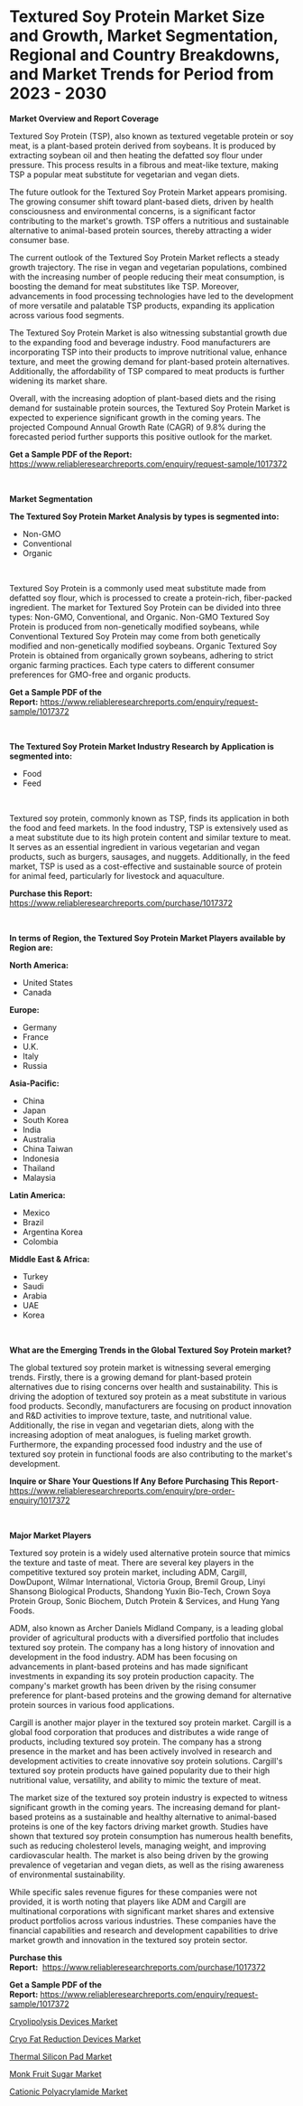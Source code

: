 <p><h1>Textured Soy Protein Market Size and Growth, Market Segmentation, Regional and Country Breakdowns, and Market Trends for Period from 2023 -  2030</h1></p><p><strong>Market Overview and Report Coverage</strong></p>
<p><p>Textured Soy Protein (TSP), also known as textured vegetable protein or soy meat, is a plant-based protein derived from soybeans. It is produced by extracting soybean oil and then heating the defatted soy flour under pressure. This process results in a fibrous and meat-like texture, making TSP a popular meat substitute for vegetarian and vegan diets.</p><p>The future outlook for the Textured Soy Protein Market appears promising. The growing consumer shift toward plant-based diets, driven by health consciousness and environmental concerns, is a significant factor contributing to the market's growth. TSP offers a nutritious and sustainable alternative to animal-based protein sources, thereby attracting a wider consumer base.</p><p>The current outlook of the Textured Soy Protein Market reflects a steady growth trajectory. The rise in vegan and vegetarian populations, combined with the increasing number of people reducing their meat consumption, is boosting the demand for meat substitutes like TSP. Moreover, advancements in food processing technologies have led to the development of more versatile and palatable TSP products, expanding its application across various food segments.</p><p>The Textured Soy Protein Market is also witnessing substantial growth due to the expanding food and beverage industry. Food manufacturers are incorporating TSP into their products to improve nutritional value, enhance texture, and meet the growing demand for plant-based protein alternatives. Additionally, the affordability of TSP compared to meat products is further widening its market share.</p><p>Overall, with the increasing adoption of plant-based diets and the rising demand for sustainable protein sources, the Textured Soy Protein Market is expected to experience significant growth in the coming years. The projected Compound Annual Growth Rate (CAGR) of 9.8% during the forecasted period further supports this positive outlook for the market.</p></p>
<p><strong>Get a Sample PDF of the Report:</strong> <a href="https://www.reliableresearchreports.com/enquiry/request-sample/1017372">https://www.reliableresearchreports.com/enquiry/request-sample/1017372</a></p>
<p>&nbsp;</p>
<p><strong>Market Segmentation</strong></p>
<p><strong>The Textured Soy Protein Market Analysis by types is segmented into:</strong></p>
<p><ul><li>Non-GMO</li><li>Conventional</li><li>Organic</li></ul></p>
<p>&nbsp;</p>
<p><p>Textured Soy Protein is a commonly used meat substitute made from defatted soy flour, which is processed to create a protein-rich, fiber-packed ingredient. The market for Textured Soy Protein can be divided into three types: Non-GMO, Conventional, and Organic. Non-GMO Textured Soy Protein is produced from non-genetically modified soybeans, while Conventional Textured Soy Protein may come from both genetically modified and non-genetically modified soybeans. Organic Textured Soy Protein is obtained from organically grown soybeans, adhering to strict organic farming practices. Each type caters to different consumer preferences for GMO-free and organic products.</p></p>
<p><strong>Get a Sample PDF of the Report:</strong>&nbsp;<a href="https://www.reliableresearchreports.com/enquiry/request-sample/1017372">https://www.reliableresearchreports.com/enquiry/request-sample/1017372</a></p>
<p>&nbsp;</p>
<p><strong>The Textured Soy Protein Market Industry Research by Application is segmented into:</strong></p>
<p><ul><li>Food</li><li>Feed</li></ul></p>
<p>&nbsp;</p>
<p><p>Textured soy protein, commonly known as TSP, finds its application in both the food and feed markets. In the food industry, TSP is extensively used as a meat substitute due to its high protein content and similar texture to meat. It serves as an essential ingredient in various vegetarian and vegan products, such as burgers, sausages, and nuggets. Additionally, in the feed market, TSP is used as a cost-effective and sustainable source of protein for animal feed, particularly for livestock and aquaculture.</p></p>
<p><strong>Purchase this Report:</strong>&nbsp; <a href="https://www.reliableresearchreports.com/purchase/1017372">https://www.reliableresearchreports.com/purchase/1017372</a></p>
<p>&nbsp;</p>
<p><strong>In terms of Region, the Textured Soy Protein Market Players available by Region are:</strong></p>
<p>
    <p> <strong> North America: </strong>
        <ul>
            <li>United States</li>
            <li>Canada</li>
        </ul>
        </p> 
    <p> <strong> Europe: </strong>
        <ul>
            <li>Germany</li>
            <li>France</li>
            <li>U.K.</li>
            <li>Italy</li>
            <li>Russia</li>
        </ul>
        </p> 
    <p> <strong> Asia-Pacific: </strong>
        <ul>
            <li>China</li>
            <li>Japan</li>
            <li>South Korea</li>
            <li>India</li>
            <li>Australia</li>
            <li>China Taiwan</li>
            <li>Indonesia</li>
            <li>Thailand</li>
            <li>Malaysia</li>
        </ul>
        </p> 
    <p> <strong> Latin America: </strong>
        <ul>
            <li>Mexico</li>
            <li>Brazil</li>
            <li>Argentina Korea</li>
            <li>Colombia</li>
        </ul>
        </p> 
    <p> <strong> Middle East & Africa: </strong>
        <ul>
            <li>Turkey</li>
            <li>Saudi</li>
            <li>Arabia</li>
            <li>UAE</li>
            <li>Korea</li>
        </ul>
    </p>
    </p>
<p>&nbsp;</p>
<p><strong>What are the Emerging Trends in the Global Textured Soy Protein market?</strong></p>
<p><p>The global textured soy protein market is witnessing several emerging trends. Firstly, there is a growing demand for plant-based protein alternatives due to rising concerns over health and sustainability. This is driving the adoption of textured soy protein as a meat substitute in various food products. Secondly, manufacturers are focusing on product innovation and R&D activities to improve texture, taste, and nutritional value. Additionally, the rise in vegan and vegetarian diets, along with the increasing adoption of meat analogues, is fueling market growth. Furthermore, the expanding processed food industry and the use of textured soy protein in functional foods are also contributing to the market's development.</p></p>
<p><strong>Inquire or Share Your Questions If Any Before Purchasing This Report</strong>- <a href="https://www.reliableresearchreports.com/enquiry/pre-order-enquiry/1017372">https://www.reliableresearchreports.com/enquiry/pre-order-enquiry/1017372</a></p>
<p>&nbsp;</p>
<p><strong>Major Market Players</strong></p>
<p><p>Textured soy protein is a widely used alternative protein source that mimics the texture and taste of meat. There are several key players in the competitive textured soy protein market, including ADM, Cargill, DowDupont, Wilmar International, Victoria Group, Bremil Group, Linyi Shansong Biological Products, Shandong Yuxin Bio-Tech, Crown Soya Protein Group, Sonic Biochem, Dutch Protein & Services, and Hung Yang Foods. </p><p>ADM, also known as Archer Daniels Midland Company, is a leading global provider of agricultural products with a diversified portfolio that includes textured soy protein. The company has a long history of innovation and development in the food industry. ADM has been focusing on advancements in plant-based proteins and has made significant investments in expanding its soy protein production capacity. The company's market growth has been driven by the rising consumer preference for plant-based proteins and the growing demand for alternative protein sources in various food applications. </p><p>Cargill is another major player in the textured soy protein market. Cargill is a global food corporation that produces and distributes a wide range of products, including textured soy protein. The company has a strong presence in the market and has been actively involved in research and development activities to create innovative soy protein solutions. Cargill's textured soy protein products have gained popularity due to their high nutritional value, versatility, and ability to mimic the texture of meat. </p><p>The market size of the textured soy protein industry is expected to witness significant growth in the coming years. The increasing demand for plant-based proteins as a sustainable and healthy alternative to animal-based proteins is one of the key factors driving market growth. Studies have shown that textured soy protein consumption has numerous health benefits, such as reducing cholesterol levels, managing weight, and improving cardiovascular health. The market is also being driven by the growing prevalence of vegetarian and vegan diets, as well as the rising awareness of environmental sustainability.</p><p>While specific sales revenue figures for these companies were not provided, it is worth noting that players like ADM and Cargill are multinational corporations with significant market shares and extensive product portfolios across various industries. These companies have the financial capabilities and research and development capabilities to drive market growth and innovation in the textured soy protein sector.</p></p>
<p><strong>Purchase this Report:</strong>&nbsp;&nbsp;<a href="https://www.reliableresearchreports.com/purchase/1017372">https://www.reliableresearchreports.com/purchase/1017372</a></p>
<p></p>
<p><strong>Get a Sample PDF of the Report:</strong>&nbsp;<a href="https://www.reliableresearchreports.com/enquiry/request-sample/1017372">https://www.reliableresearchreports.com/enquiry/request-sample/1017372</a></p>
<p><p><a href="https://www.reportprime.com/cryolipolysis-devices-r9478">Cryolipolysis Devices Market</a></p><p><a href="https://www.reportprime.com/cryo-fat-reduction-devices-r9481">Cryo Fat Reduction Devices Market</a></p><p><a href="https://www.linkedin.com/pulse/thermal-silicon-pad-market-size-share-global-analysis-report-035be/">Thermal Silicon Pad Market</a></p><p><a href="https://medium.com/@anibalstamm1912/monk-fruit-sugar-market-size-growth-forecast-2023-2030-00740d63d93e">Monk Fruit Sugar Market</a></p><p><a href="https://www.linkedin.com/pulse/cationic-polyacrylamide-market-research-report-provides-y74ge/">Cationic Polyacrylamide Market</a></p></p>